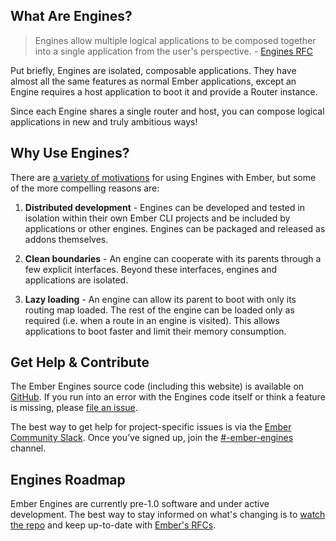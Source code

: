 ## What Are Engines?

> Engines allow multiple logical applications to be composed together into a single application from the user's perspective. - [Engines RFC](https://github.com/emberjs/rfcs/blob/master/text/0010-engines.md)

Put briefly, Engines are isolated, composable applications. They have almost all the same features as normal Ember applications, except an Engine requires a host application to boot it and provide a Router instance.

Since each Engine shares a single router and host, you can compose logical applications in new and truly ambitious ways!

## Why Use Engines?

There are [a variety of motivations](https://github.com/emberjs/rfcs/blob/master/text/0010-engines.md#motivation) for using Engines with Ember, but some of the more compelling reasons are:

1. **Distributed development** - Engines can be developed and tested in isolation within their own Ember CLI projects and be included by applications or other engines. Engines can be packaged and released as addons themselves.

2. **Clean boundaries** - An engine can cooperate with its parents through a few explicit interfaces. Beyond these interfaces, engines and applications are isolated.

3. **Lazy loading** - An engine can allow its parent to boot with only its routing map loaded. The rest of the engine can be loaded only as required (i.e. when a route in an engine is visited). This allows applications to boot faster and limit their memory consumption.

## Get Help &amp; Contribute

The Ember Engines source code (including this website) is available on [GitHub](github.com/ember-engines). If you run into an error with the Engines code itself or think a feature is missing, please [file an issue](https://github.com/dgeb/ember-engines/issues).

The best way to get help for project-specific issues is via the [Ember Community Slack](https://ember-community-slackin.herokuapp.com/). Once you’ve signed up, join the [#-ember-engines](https://embercommunity.slack.com/archives/-ember-engines) channel.

## Engines Roadmap

Ember Engines are currently pre-1.0 software and under active development. The best way to stay informed on what's changing is to [watch the repo](https://github.com/dgeb/ember-engines) and keep up-to-date with [Ember's RFCs](https://github.com/emberjs/rfcs/pulls).
